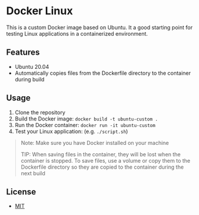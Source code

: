 # Docker Linux

This is a custom Docker image based on Ubuntu. It a good starting point for testing Linux applications in a containerized environment.

## Features

- Ubuntu 20.04
- Automatically copies files from the Dockerfile directory to the container during build

## Usage

1. Clone the repository
2. Build the Docker image: `docker build -t ubuntu-custom .`
3. Run the Docker container: `docker run -it ubuntu-custom`
4. Test your Linux application: (e.g. `./script.sh`)

> Note: Make sure you have Docker installed on your machine
>
> TIP: When saving files in the container, they will be lost when the container is stopped. To save files, use a volume or copy them to the Dockerfile directory so they are copied to the container during the next build

## License

- [MIT](LICENSE.md)
